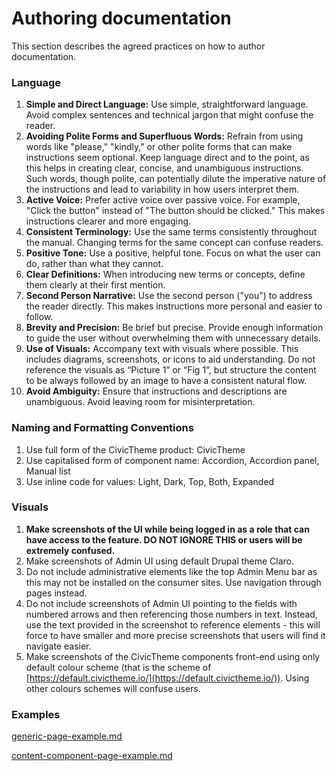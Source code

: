 # Authoring documentation

This section describes the agreed practices on how to author documentation.

### Language

1. **Simple and Direct Language:** Use simple, straightforward language. Avoid complex sentences and technical jargon that might confuse the reader.
2. **Avoiding Polite Forms and Superfluous Words:** Refrain from using words like "please," "kindly," or other polite forms that can make instructions seem optional. Keep language direct and to the point, as this helps in creating clear, concise, and unambiguous instructions. Such words, though polite, can potentially dilute the imperative nature of the instructions and lead to variability in how users interpret them.
3. **Active Voice:** Prefer active voice over passive voice. For example, "Click the button" instead of "The button should be clicked." This makes instructions clearer and more engaging.
4. **Consistent Terminology:** Use the same terms consistently throughout the manual. Changing terms for the same concept can confuse readers.
5. **Positive Tone:** Use a positive, helpful tone. Focus on what the user can do, rather than what they cannot.
6. **Clear Definitions:** When introducing new terms or concepts, define them clearly at their first mention.
7. **Second Person Narrative:** Use the second person ("you") to address the reader directly. This makes instructions more personal and easier to follow.
8. **Brevity and Precision:** Be brief but precise. Provide enough information to guide the user without overwhelming them with unnecessary details.
9. **Use of Visuals:** Accompany text with visuals where possible. This includes diagrams, screenshots, or icons to aid understanding. Do not reference the visuals as “Picture 1” or “Fig 1”, but structure the content to be always followed by an image to have a consistent natural flow.
10. **Avoid Ambiguity:** Ensure that instructions and descriptions are unambiguous. Avoid leaving room for misinterpretation.

### Naming and Formatting Conventions

1. Use full form of the CivicTheme product: CivicTheme
2. Use capitalised form of component name: Accordion, Accordion panel, Manual list
3. Use inline code for values: Light, Dark, Top, Both, Expanded

### Visuals

1. **Make screenshots of the UI while being logged in as a role that can have access to the feature. DO NOT IGNORE THIS or users will be extremely confused.**
2. Make screenshots of Admin UI using default Drupal theme Claro.
3. Do not include administrative elements like the top Admin Menu bar as this may not be installed on the consumer sites. Use navigation through pages instead.
4. Do not include screenshots of Admin UI pointing to the fields with numbered arrows and then referencing those numbers in text. Instead, use the text provided in the screenshot to reference elements - this will force to have smaller and more precise screenshots that users will find it navigate easier.
5. Make screenshots of the CivicTheme components front-end using only default colour scheme (that is the scheme of [https://default.civictheme.io/](https://default.civictheme.io/)). Using other colours schemes will confuse users.

### Examples

[generic-page-example.md](generic-page-example.md "mention")

[content-component-page-example.md](content-component-page-example.md "mention")
